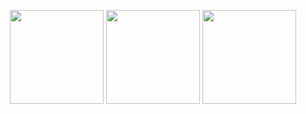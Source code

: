 <p align="center">
  <img height="150" src="https://github-readme-stats.vercel.app/api?username=leylaisa&show_icons=true&theme=radical" />
  <img height="150" src="https://github-readme-stats.vercel.app/api/top-langs/?username=leylaisa&layout=compact&theme=radical" />
  <img height="150" src="https://streak-stats.demolab.com?user=leylaisa&theme=radical" />
</p>
